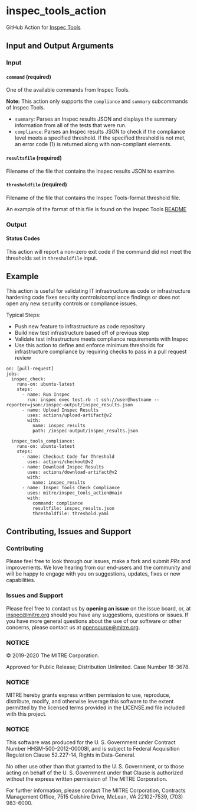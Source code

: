 # inspec_tools_action
GitHub Action for [Inspec Tools](https://github.com/mitre/inspec_tools)

## Input and Output Arguments
### Input
#### `command` (required)

One of the available commands from Inspec Tools.

**Note:** This action only supports the `compliance` and `summary` subcommands of Inspec Tools.

* `summary`: Parses an Inspec results JSON and displays the summary information from all of the tests that were run.
* `compliance`: Parses an Inspec results JSON to check if the compliance level meets a specified threshold. If the specified threshold is not met, an error code (1) is returned along with non-compliant elements.

#### `resultsfile` (required)

Filename of the file that contains the Inspec results JSON to examine.

#### `thresholdfile` (required)

Filename of the file that contains the Inspec Tools-format threshold file.

An example of the format of this file is found on the Inspec Tools [README](https://github.com/mitre/inspec_tools#yaml-file-or-in-line-threshold-definition-styles)

### Output

#### Status Codes

This action will report a non-zero exit code if the command did not meet the thresholds set in `thresholdfile` input.

## Example

This action is useful for validating IT infrastructure as code or infrastructure hardening code fixes security controls/compliance findings or does not open any new security controls or compliance issues.

Typical Steps:
* Push new feature to infrastructure as code repository
* Build new test infrastructure based off of previous step
* Validate test infrastructure meets compliance requirements with Inspec
* Use this action to define and enforce minimum thresholds for infrastructure compliance by requiring checks to pass in a pull request review

```
on: [pull-request]
jobs:
  inspec_check:
    runs-on: ubuntu-latest
    steps:
      - name: Run Inspec
        run: inspec exec test.rb -t ssh://user@hostname --reporter=json:/inspec-output/inspec_results.json
      - name: Upload Inspec Results
        uses: actions/upload-artifact@v2
        with:
          name: inspec_results
          path: /inspec-output/inspec_results.json

  inspec_tools_compliance:
    runs-on: ubuntu-latest
    steps:
      - name: Checkout Code for Threshold
        uses: actions/checkout@v2
      - name: Download Inspec Results
        uses: actions/download-artifact@v2
        with:
          name: inspec_results
      - name: Inspec Tools Check Compliance
        uses: mitre/inspec_tools_action@main
        with:
          command: compliance
          resultfile: inspec_results.json
          thresholdfile: threshold.yaml
```

## Contributing, Issues and Support

### Contributing

Please feel free to look through our issues, make a fork and submit _PRs_ and improvements. We love hearing from our end-users and the community and will be happy to engage with you on suggestions, updates, fixes or new capabilities.

### Issues and Support

Please feel free to contact us by **opening an issue** on the issue board, or, at [inspec@mitre.org](mailto:inspec@mitre.org) should you have any suggestions, questions or issues. If you have more general questions about the use of our software or other concerns, please contact us at [opensource@mitre.org](mailto:opensource@mitre.org).

### NOTICE

© 2019-2020 The MITRE Corporation.

Approved for Public Release; Distribution Unlimited. Case Number 18-3678.

### NOTICE

MITRE hereby grants express written permission to use, reproduce, distribute, modify, and otherwise leverage this software to the extent permitted by the licensed terms provided in the LICENSE.md file included with this project.

### NOTICE

This software was produced for the U. S. Government under Contract Number HHSM-500-2012-00008I, and is subject to Federal Acquisition Regulation Clause 52.227-14, Rights in Data-General.

No other use other than that granted to the U. S. Government, or to those acting on behalf of the U. S. Government under that Clause is authorized without the express written permission of The MITRE Corporation.

For further information, please contact The MITRE Corporation, Contracts Management Office, 7515 Colshire Drive, McLean, VA 22102-7539, (703) 983-6000.
